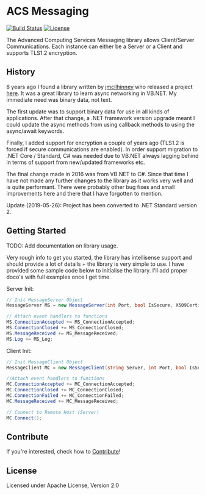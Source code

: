 # ACS Messaging

[![Build Status](https://dev.azure.com/acslive/ACS-Messaging/_apis/build/status/Johno-ACSLIVE.ACS-Messaging?branchName=master)](https://github.com/Johno-ACSLive/ACS-Messaging/blob/master/README.md) [![License](https://img.shields.io/github/license/Johno-ACSLive/ACS-Messaging.svg)](https://github.com/Johno-ACSLive/ACS-Messaging/blob/master/README.md#license)

The Advanced Computing Services Messaging library allows Client/Server Communications. Each instance can either be a Server or a Client and supports TLS1.2 encryption.


## History

8 years ago I found a library written by [jmcilhinney](http://www.vbforums.com/member.php?58941-jmcilhinney) who released a project [here](http://www.vbforums.com/showthread.php?587341-VB2008-NET-3-5-Asynchronous-TcpListener-amp-TcpClient). It was a great library to learn async networking in VB.NET. My immediate need was binary data, not text.

The first update was to support binary data for use in all kinds of applications. After that change, a .NET framework version upgrade meant I could update the async methods from using callback methods to using the async/await keywords.

Finally, I added support for encryption a couple of years ago (TLS1.2 is forced if secure communications are enabled). In order support migration to .NET Core / Standard, C# was needed due to VB.NET always lagging behind in terms of support from new/updated frameworks etc.

The final change made in 2016 was from VB.NET to C#. Since that time I have not made any further changes to the library as it works very well and is quite performant. There were probably other bug fixes and small improvements here and there that I have forgotten to mention.

Update (2019-05-26): Project has been converted to .NET Standard version 2.


## Getting Started

TODO: Add documentation on library usage.

Very rough info to get you started, the library has intellisense support and should provide a lot of details + the library is very simple to use. I have provided some sample code below to initialise the library. I'll add proper doco's with full examples once I get time.

Server Init:
```c#
// Init MessageServer Object
MessageServer MS = new MessageServer(int Port, bool IsSecure, X509Certificate Certificate);

// Attach event handlers to functions
MS.ConnectionAccepted += MS_ConnectionAccepted;
MS.ConnectionClosed += MS_ConnectionClosed;
MS.MessageReceived += MS_MessageReceived;
MS.Log += MS_Log;
```

Client Init:
```C#
// Init MessageClient Object
MessageClient MC = new MessageClient(string Server, int Port, bool IsSecure);

//Attach event handlers to functions
MC.ConnectionAccepted += MC_ConnectionAccepted;
MC.ConnectionClosed += MC_ConnectionClosed;
MC.ConnectionFailed += MC_ConnectionFailed;
MC.MessageReceived += MC_MessageReceived;

// Connect to Remote Host (Server)
MC.Connect();
```


## Contribute

If you're interested, check how to [Contribute](CONTRIBUTING.md)!


## License

Licensed under Apache License, Version 2.0
